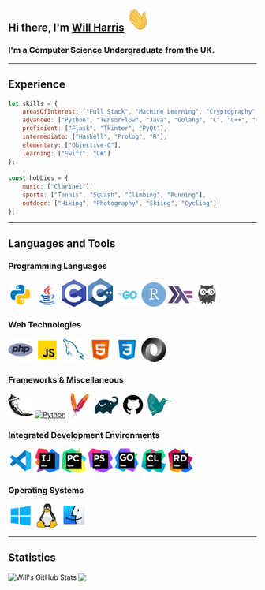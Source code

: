## Hi there, I'm [Will Harris][linkedin] <img src="https://raw.githubusercontent.com/Will-Harris00/Will-Harris00/master/assets/hi.gif" height="50">
### I'm a Computer Science Undergraduate from the UK.

---

## Experience
```JavaScript
let skills = {
    areasOfInterest: ["Full Stack", "Machine Learning", "Cryptography", "Cyber Security"],
    advanced: ["Python", "TensorFlow", "Java", "Golang", "C", "C++", "Django", "PHP", "JavaScript", "SQL", "HTML", "CSS"],
    proficient: ["Flask", "Tkinter", "PyQt"],
    intermediate: ["Haskell", "Prolog", "R"],
    elementary: ["Objective-C"],
    learning: ["Swift", "C#"]
};

const hobbies = {
    music: ["Clarinet"],
    sports: ["Tennis", "Squash", "Climbing", "Running"],
    outdoor: ["Hiking", "Photography", "Skiing", "Cycling"]
};
```

---

## Languages and Tools
### Programming Languages
<a href="https://www.python.org/"><img alt="Python" width="50px" src="https://raw.githubusercontent.com/Will-Harris00/Will-Harris00/master/assets/python.png"></a>
<a href="https://docs.oracle.com/en/java/"><img alt="Java" width="50px" src="https://raw.githubusercontent.com/Will-Harris00/Will-Harris00/master/assets/java.png"></a>
<a href="https://en.wikipedia.org/wiki/C_(programming_language)"><img alt="Python" width="50px" src="https://raw.githubusercontent.com/Will-Harris00/Will-Harris00/master/assets/c.png"></a>
<a href="https://en.wikipedia.org/wiki/C%2B%2B"><img alt="Python" width="50px" src="https://raw.githubusercontent.com/Will-Harris00/Will-Harris00/master/assets/c++.png"></a>
<a href="https://go.dev"><img alt="Golang" width="50px" src="https://raw.githubusercontent.com/Will-Harris00/Will-Harris00/master/assets/golang.png"></a>
<a href="https://www.r-project.org/about.html"><img alt="R" width="50px" src="https://raw.githubusercontent.com/Will-Harris00/Will-Harris00/master/assets/r.png"></a>
<a href="https://www.haskell.org/"><img alt="Haskell" width="50px" src="https://raw.githubusercontent.com/Will-Harris00/Will-Harris00/master/assets/haskell.png"></a>
<a href="https://www.swi-prolog.org/"><img alt="Prolog" width="50px" src="https://raw.githubusercontent.com/Will-Harris00/Will-Harris00/master/assets/prolog.png"></a>
</br>

### Web Technologies
<a href="https://developer.mozilla.org/en-US/docs/Glossary/PHP"><img alt="PHP" width="50px" src="https://raw.githubusercontent.com/Will-Harris00/Will-Harris00/master/assets/php.png"></a>
<a href="https://developer.mozilla.org/en-US/docs/Web/JavaScript"><img alt="JavaScript" width="50px" src="https://raw.githubusercontent.com/Will-Harris00/Will-Harris00/master/assets/javascript.png"></a>
<a href="https://dev.mysql.com/"><img alt="MySQL" width="50px" src="https://raw.githubusercontent.com/Will-Harris00/Will-Harris00/master/assets/mysql.png"></a>
<a href="https://developer.mozilla.org/en-US/docs/Web/HTML"><img alt="html" width="50px" src="https://raw.githubusercontent.com/Will-Harris00/Will-Harris00/master/assets/html.png"></a>
<a href="https://developer.mozilla.org/en-US/docs/Web/CSS"><img alt="css" width="50px" src="https://raw.githubusercontent.com/Will-Harris00/Will-Harris00/master/assets/css.png"></a>
<a href="https://www.json.org/json-en.html"><img alt="JSON" width="50px" src="https://raw.githubusercontent.com/Will-Harris00/Will-Harris00/master/assets/json.png"></a>
</br>

### Frameworks & Miscellaneous
<a href="https://flask.palletsprojects.com/en/2.0.x/"><img alt="Python" width="50px" src="https://raw.githubusercontent.com/Will-Harris00/Will-Harris00/master/assets/flask.png"></a>
<a href="https://www.djangoproject.com/"><img alt="Python" width="50px" src="https://raw.githubusercontent.com/Will-Harris00/Will-Harris00/master/assets/django.png"></a>
<a href="https://maven.apache.org/what-is-maven.html"><img alt="Python" width="50px" src="https://raw.githubusercontent.com/Will-Harris00/Will-Harris00/master/assets/maven.png"></a>
<a href="https://docs.gradle.org/current/userguide/what_is_gradle.html"><img alt="Python" width="50px" src="https://raw.githubusercontent.com/Will-Harris00/Will-Harris00/master/assets/gradle.png"></a>
<a href="https://github.com/"><img alt="github" width="50px" src="https://raw.githubusercontent.com/Will-Harris00/Will-Harris00/master/assets/github.png"></a>
<a href="https://www.latex-project.org/"><img alt="latex" width="50px" src="https://raw.githubusercontent.com/Will-Harris00/Will-Harris00/master/assets/latex.png"></a>
</br>

### Integrated Development Environments
<a href="https://code.visualstudio.com"><img alt="Visual Studio Code" width="50px" src="https://raw.githubusercontent.com/Will-Harris00/Will-Harris00/master/assets/vscode.png"></a>
<a href="https://www.jetbrains.com/idea/"><img alt="IntelliJ" width="50px" src="https://raw.githubusercontent.com/Will-Harris00/Will-Harris00/master/assets/intellij.png"></a>
<a href="https://www.jetbrains.com/pycharm/"><img alt="PyCharm" width="50px" src="https://raw.githubusercontent.com/Will-Harris00/Will-Harris00/master/assets/pycharm.png"></a>
<a href="https://www.jetbrains.com/phpstorm/"><img alt="PhpStorm" width="50px" src="https://raw.githubusercontent.com/Will-Harris00/Will-Harris00/master/assets/phpstorm.png"></a>
<a href="https://www.jetbrains.com/goland/"><img alt="GoLand" width="50px" src="https://raw.githubusercontent.com/Will-Harris00/Will-Harris00/master/assets/goland.png"></a>
<a href="https://www.jetbrains.com/clion/">
<img alt="CLion" width="50px" src="https://raw.githubusercontent.com/Will-Harris00/Will-Harris00/master/assets/clion.png"></a>
<a href="https://www.jetbrains.com/rider/">
<img alt="Rider" width="50px" src="https://raw.githubusercontent.com/Will-Harris00/Will-Harris00/master/assets/rider.png"></a>
</br>

### Operating Systems
<a href="https://www.microsoft.com/en-us/windows">
<img alt="Windows" width="50px" src="https://raw.githubusercontent.com/Will-Harris00/Will-Harris00/master/assets/windows.png"></a>
<a href="https://www.kernel.org/"><img alt="Linux" width="50px" src="https://raw.githubusercontent.com/Will-Harris00/Will-Harris00/master/assets/linux.png"></a>
<a href="https://developer.apple.com/macos/"><img alt="MacOS" width="50px" src="https://raw.githubusercontent.com/Will-Harris00/Will-Harris00/master/assets/macos.png"></a>

---

## Statistics

<img align="center" alt="Will's GitHub Stats" src="https://github-readme-stats.vercel.app/api?username=Will-Harris00&show_icons=true&hide_border=true&count_private=true&include_all_commits=true&theme=react">
<img align="center" src="https://github-readme-stats.vercel.app/api/top-langs/?username=Will-Harris00&layout=compact&theme=react">

[linkedin]: https://www.linkedin.com/in/will-harris-144a44191/
